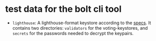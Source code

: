 # test data for the bolt cli tool

- `lighthouse`: A lighthouse-format keystore according to the [specs][lh-specs].
  It contains two directories: `validators` for the voting-keystores, and `secrets` for the passwords
  needed to decrypt the keypairs.

[lh-specs]: https://lighthouse-book.sigmaprime.io/validator-management.html#automatic-validator-discovery
